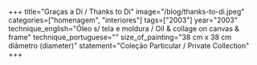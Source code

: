 +++
title="Graças a Di / Thanks to Di"
image="/blog/thanks-to-di.jpeg"
categories=["homenagem", "interiores"]
tags=["2003"]
year="2003"
technique_english="Óleo s/ tela e moldura / Oil & collage on canvas & frame"
technique_portuguese=""
size_of_painting="38 cm x 38 cm diâmetro (diameter)"
statement="Coleção Particular / Private Collection"
+++
